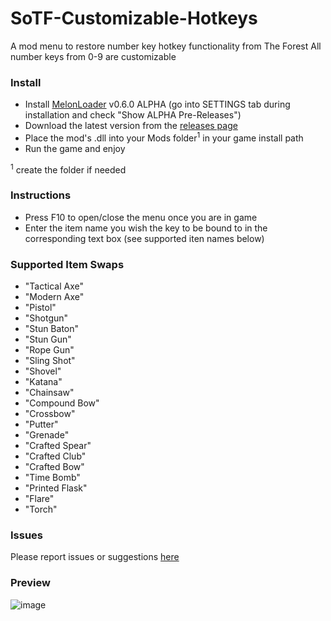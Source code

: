 # SoTF-Customizable-Hotkeys

A mod menu to restore number key hotkey functionality from The Forest
All number keys from 0-9 are customizable

### Install

- Install [MelonLoader](https://melonwiki.xyz/#/?id=automated-installation) v0.6.0 ALPHA (go into SETTINGS tab during installation and check "Show ALPHA Pre-Releases")
- Download the latest version from the [releases page](https://github.com/Treythan/SoTF-Customizable-Hotkeys/releases)
- Place the mod's .dll into your Mods folder<sup>1</sup> in your game install path
- Run the game and enjoy

<sup>1</sup> create the folder if needed

### Instructions
- Press F10 to open/close the menu once you are in game
- Enter the item name you wish the key to be bound to in the corresponding text box (see supported iten names below)

### Supported Item Swaps
- "Tactical Axe"
- "Modern Axe"
- "Pistol"
- "Shotgun"
- "Stun Baton"
- "Stun Gun"
- "Rope Gun"
- "Sling Shot"
- "Shovel"
- "Katana"
- "Chainsaw"
- "Compound Bow"
- "Crossbow"
- "Putter"
- "Grenade"
- "Crafted Spear"
- "Crafted Club"
- "Crafted Bow"
- "Time Bomb"
- "Printed Flask"
- "Flare"
- "Torch"

### Issues

Please report issues or suggestions [here](https://github.com/Treythan/SoTF-Customizable-Hotkeys/issues)

### Preview
![image](https://user-images.githubusercontent.com/52725821/221442557-c233be0b-1429-48d0-aee4-715a6063dae7.png)


